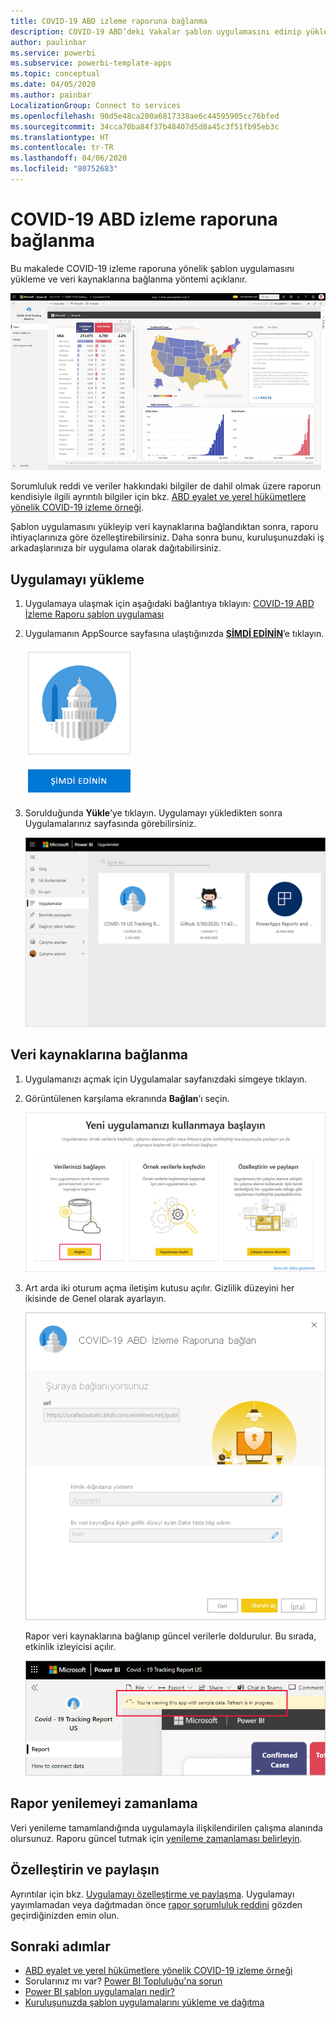```yaml
---
title: COVID-19 ABD izleme raporuna bağlanma
description: COVID-19 ABD’deki Vakalar şablon uygulamasını edinip yükleme ve verilerinize bağlanma.
author: paulinbar
ms.service: powerbi
ms.subservice: powerbi-template-apps
ms.topic: conceptual
ms.date: 04/05/2020
ms.author: painbar
LocalizationGroup: Connect to services
ms.openlocfilehash: 90d5e48ca200a6817338ae6c44595905cc76bfed
ms.sourcegitcommit: 34cca70ba84f37b48407d5d8a45c3f51fb95eb3c
ms.translationtype: HT
ms.contentlocale: tr-TR
ms.lasthandoff: 04/06/2020
ms.locfileid: "80752683"
---
```

# <a name="connect-to-the-covid-19-us-tracking-report"></a>COVID-19 ABD izleme raporuna bağlanma
Bu makalede COVID-19 izleme raporuna yönelik şablon uygulamasını yükleme ve veri kaynaklarına bağlanma yöntemi açıklanır.

![COVID-19 ABD İzleme Raporu](media/service-connect-to-covid-19-tracking/service-covid-19-us-tracking-report-title-screen.png)

Sorumluluk reddi ve veriler hakkındaki bilgiler de dahil olmak üzere raporun kendisiyle ilgili ayrıntılı bilgiler için bkz. [ABD eyalet ve yerel hükümetlere yönelik COVID-19 izleme örneği](../create-reports/sample-covid-19-us.md).

Şablon uygulamasını yükleyip veri kaynaklarına bağlandıktan sonra, raporu ihtiyaçlarınıza göre özelleştirebilirsiniz. Daha sonra bunu, kuruluşunuzdaki iş arkadaşlarınıza bir uygulama olarak dağıtabilirsiniz.

## <a name="install-the-app"></a>Uygulamayı yükleme

1. Uygulamaya ulaşmak için aşağıdaki bağlantıya tıklayın: [COVID-19 ABD İzleme Raporu şablon uygulaması](https://appsource.microsoft.com/en-us/product/power-bi/pbi-contentpacks.covid19ms)

1. Uygulamanın AppSource sayfasına ulaştığınızda [**ŞİMDİ EDİNİN**](https://appsource.microsoft.com/en-us/product/power-bi/pbi-contentpacks.covid19ms)’e tıklayın.

    [![AppSource’ta COVID-19 ABD İzleme Raporu](media/service-connect-to-covid-19-tracking/service-covid-19-us-tracking-report-appsource-icon.png)](https://appsource.microsoft.com/en-us/product/power-bi/pbi-contentpacks.covid19ms)

1. Sorulduğunda **Yükle**’ye tıklayın. Uygulamayı yükledikten sonra Uygulamalarınız sayfasında görebilirsiniz.

   ![Uygulama sayfasında COVID-19 ABD İzleme Raporu](media/service-connect-to-covid-19-tracking/service-covid-19-us-tracking-report-apps-page-icon.png)

## <a name="connect-to-data-sources"></a>Veri kaynaklarına bağlanma

1. Uygulamanızı açmak için Uygulamalar sayfanızdaki simgeye tıklayın.

1. Görüntülenen karşılama ekranında **Bağlan**’ı seçin.

   ![Şablon uygulaması karşılama ekranı](media/service-connect-to-covid-19-tracking/service-covid-19-us-tracking-report-splash-screen.png)

1. Art arda iki oturum açma iletişim kutusu açılır. Gizlilik düzeyini her ikisinde de Genel olarak ayarlayın.

   ![COVID-19 ABD İzleme Raporu oturum açma iletişim kutusu](media/service-connect-to-covid-19-tracking/service-covid-19-us-tracking-report-signin-dialog.png)

   Rapor veri kaynaklarına bağlanıp güncel verilerle doldurulur. Bu sırada, etkinlik izleyicisi açılır.

   ![COVID-19 ABD İzleme Raporu, yenileme sürüyor](media/service-connect-to-covid-19-tracking/service-covid-19-us-tracking-report-refresh-monitor.png)

## <a name="schedule-report-refresh"></a>Rapor yenilemeyi zamanlama

Veri yenileme tamamlandığında uygulamayla ilişkilendirilen çalışma alanında olursunuz. Raporu güncel tutmak için [yenileme zamanlaması belirleyin](../refresh-scheduled-refresh.md).

## <a name="customize-and-share"></a>Özelleştirin ve paylaşın

Ayrıntılar için bkz. [Uygulamayı özelleştirme ve paylaşma](../service-template-apps-install-distribute.md#customize-and-share-the-app). Uygulamayı yayımlamadan veya dağıtmadan önce [rapor sorumluluk reddini](../create-reports/sample-covid-19-us.md#disclaimers) gözden geçirdiğinizden emin olun.

## <a name="next-steps"></a>Sonraki adımlar
* [ABD eyalet ve yerel hükümetlere yönelik COVID-19 izleme örneği](../create-reports/sample-covid-19-us.md)
* Sorularınız mı var? [Power BI Topluluğu'na sorun](https://community.powerbi.com/)
* [Power BI şablon uygulamaları nedir?](../service-template-apps-overview.md)
* [Kuruluşunuzda şablon uygulamalarını yükleme ve dağıtma](../service-template-apps-install-distribute.md)
